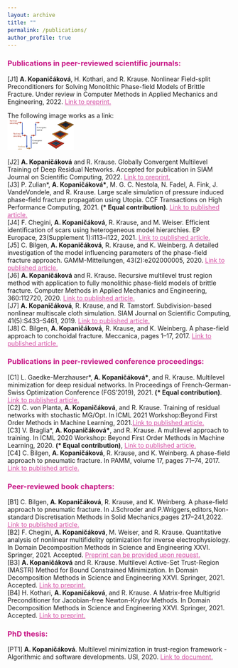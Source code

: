 ```yaml
---
layout: archive
title: ""
permalink: /publications/
author_profile: true
---
```



### <span style="color:rgb(199, 21, 133)">Publications in peer-reviewed scientific journals:</span>
[J1] **A. Kopaničáková**, H. Kothari, and R. Krause. Nonlinear Field-split Preconditioners for Solving Monolithic Phase-field Models of Brittle Fracture. Under review in Computer Methods in Applied Mechanics and Engineering, 2022. <a href="https://arxiv.org/abs/2203.13738" style="color:rgb(199, 21, 133,0.75);">Link to preprint.</a> <br />

<head>
  <title>HTML Image as link</title>
</head>
<body>
  The following image works as a link:<br>
  <a href="https://www.qries.com/">
     <img alt="Qries" src="images/rmtr.png"
     width=150" height="70">
  </a>
</body>


[J2] **A. Kopaničáková** and R. Krause. Globally Convergent Multilevel Training of Deep Residual Networks. Accepted for publication in SIAM Journal on Scientific Computing, 2022. <a href="https://arxiv.org/abs/2107.07572" style="color:rgb(199, 21, 133,0.75);">Link to preprint.</a> <br />
[J3] P. Zulian\*, **A. Kopaničáková\***, M. G. C. Nestola, N. Fadel, A. Fink, J. VandeVondele, and R. Krause. Large scale simulation of pressure induced phase-field fracture propagation using Utopia. CCF Transactions on High Performance Computing, 2021. **(\* Equal contribution)**. <a href="https://doi.org/10.1007/s42514-021-00069-6" style="color:rgb(199, 21, 133,0.75);">Link to published article.</a> <br />
[J4] F. Chegini, **A. Kopaničáková**, R. Krause, and M. Weiser. Efficient identification of scars using heterogeneous model hierarchies. EP Europace, 23(Supplement 1):i113–i122, 2021. <a href="https://academic.oup.com/europace/article-abstract/23/Supplement_1/i113/6158564?redirectedFrom=fulltextf" style="color:rgb(199, 21, 133,0.75);">Link to published article.</a> <br />
[J5] C. Bilgen, **A. Kopaničáková**, R. Krause, and K. Weinberg. A detailed investigation of the model influencing parameters of the phase-field fracture approach. GAMM-Mitteilungen, 43(2):e202000005, 2020. <a href="https://onlinelibrary.wiley.com/doi/epdf/10.1002/gamm.202000005" style="color:rgb(199, 21, 133,0.75);">Link to published article.</a> <br />
[J6] **A. Kopaničáková** and R. Krause. Recursive multilevel trust region method with application to fully monolithic phase-field models of brittle fracture. Computer Methods in Applied Mechanics and Engineering, 360:112720, 2020. <a href="https://www.sciencedirect.com/science/article/abs/pii/S0045782519306085" style="color:rgb(199, 21, 133,0.75);">Link to published article.</a> <br />
[J7] **A. Kopaničáková**, R. Krause, and R. Tamstorf. Subdivision-based nonlinear multiscale cloth simulation. SIAM Journal on Scientific Computing, 41(5):S433–S461, 2019. <a href="https://locus.siam.org/doi/abs/10.1137/18M1194870" style="color:rgb(199, 21, 133,0.75);">Link to published article.</a> <br />
[J8] C. Bilgen, **A. Kopaničáková**, R. Krause, and K. Weinberg. A phase-field approach to conchoidal fracture. Meccanica, pages 1–17, 2017. <a href="https://link.springer.com/content/pdf/10.1007/s11012-017-0740-z.pdf" style="color:rgb(199, 21, 133,0.75);">Link to published article.</a> <br />

### <span style="color:rgb(199, 21, 133)"> Publications in peer-reviewed conference proceedings:</span>
[C1] L. Gaedke-Merzhauser\*, **A. Kopaničáková\***, and R. Krause. Multilevel minimization for deep residual networks. In Proceedings of French-German-Swiss Optimization Conference (FGS’2019), 2021. **(\* Equal contribution)**. <a href="https://www.proquest.com/openview/7a0e921c47a627ec2097406f991ceee4/1?pq-origsite=gscholar&cbl=1796391" style="color:rgb(199, 21, 133,0.75);">Link to published article.</a> <br />
[C2] C. von Planta, **A. Kopaničáková**, and R. Krause. Training of residual networks with stochastic MG/Opt. In ICML 2021 Workshop:Beyond First Order Methods in Machine Learning, 2021.<a href="https://drive.google.com/file/d/1dpgGBYC6ixRfpc3UxY9AH3aB4w2edUF_/view" style="color:rgb(199, 21, 133,0.75);">Link to published article.</a> <br />
[C3] V. Braglia\*, **A. Kopaničáková\***, and R. Krause. A multilevel approach to training. In ICML 2020 Workshop: Beyond First Order Methods in Machine Learning, 2020. **(\* Equal contribution)**, <a href="https://drive.google.com/file/d/10GWhl-UzVwlZur5OC43P-P-p_ktSyhUO/view" style="color:rgb(199, 21, 133,0.75);">Link to published article.</a> <br />
[C4] C. Bilgen, **A. Kopaničáková**, R. Krause, and K. Weinberg. A phase-field approach to pneumatic fracture. In PAMM, volume 17, pages 71–74, 2017. <a href="https://onlinelibrary.wiley.com/doi/epdf/10.1002/pamm.201710022" style="color:rgb(199, 21, 133,0.75);">Link to published article.</a> <br />


### <span style="color:rgb(199, 21, 133)"> Peer-reviewed book chapters:</span>
[B1] C. Bilgen, **A. Kopaničáková**, R. Krause, and K. Weinberg. A phase-field approach to pneumatic fracture. In J.Schroder and P.Wriggers,editors,Non-standard Discretisation Methods in Solid Mechanics,pages 217–241,2022.  <a href="https://onlinelibrary.wiley.com/doi/epdf/10.1002/pamm.201710022" style="color:rgb(199, 21, 133,0.75);">Link to published article.</a> <br />
[B2] F. Chegini, **A. Kopaničáková**, M. Weiser, and R. Krause. Quantitative analysis of nonlinear multifidelity optimization for inverse electrophysiology. In Domain Decomposition Methods in Science and Engineering XXVI. Springer, 2021. Accepted. <a href="" style="color:rgb(199, 21, 133,0.75);">Preprint can be provided upon request.</a> <br />
[B3]  **A. Kopaničáková** and R. Krause. Multilevel Active-Set Trust-Region (MASTR) Method for Bound Constrained Minimization. In Domain Decomposition Methods in Science and Engineering XXVI. Springer, 2021. Accepted. <a href="https://arxiv.org/pdf/2103.14552.pdf" style="color:rgb(199, 21, 133,0.75);">Link to preprint.</a> <br />
[B4] H. Kothari, **A. Kopaničáková**, and R. Krause. A Matrix-free Multigrid Preconditioner for Jacobian-free Newton-Krylov Methods. In Domain Decomposition Methods in Science and Engineering XXVI. Springer, 2021. Accepted. <a href="https://arxiv.org/abs/2203.13738" style="color:rgb(199, 21, 133,0.75);"> Link to preprint.</a> <br />


### <span style="color:rgb(199, 21, 133)"> PhD thesis:</span>
[PT1] **A. Kopaničáková**. Multilevel minimization in trust-region framework - Algorithmic and software developments. USI, 2020. <a href="https://doc.rero.ch/record/330121/files/2020INFO021.pdf" style="color:rgb(199, 21, 133,0.75);">Link to document.</a> <br />

